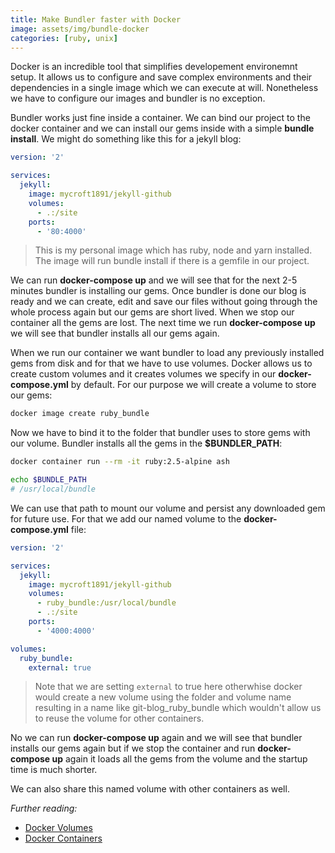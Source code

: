 ```yaml
---
title: Make Bundler faster with Docker
image: assets/img/bundle-docker
categories: [ruby, unix]
---
```


Docker is an incredible tool that simplifies developement environemnt setup.
It allows us to configure and save complex environments and their dependencies
in a single image which we can execute at will. Nonetheless we have to configure
our images and bundler is no exception.

Bundler works just fine inside a container. We can bind our project to the
docker container and we can install our gems inside with a simple
**bundle install**. We might do something like this for a jekyll blog:

```yaml
version: '2'

services:
  jekyll:
    image: mycroft1891/jekyll-github
    volumes:
      - .:/site
    ports:
      - '80:4000'

```

> This is my personal image which has ruby, node and yarn installed.
> The image will run bundle install if there is a gemfile in our project.

We can run **docker-compose up** and we will see that for the next 2-5 minutes
bundler is installing our gems. Once bundler is done our blog is ready and
we can create, edit and save our files without going through the whole process
again but our gems are short lived. When we stop our container all the gems are
lost. The next time we run **docker-compose up** we will see that bundler
installs all our gems again.

When we run our container we want bundler to load any previously installed gems
from disk and for that we have to use volumes. Docker allows us to create custom
volumes and it creates volumes we specify in our **docker-compose.yml** by
default. For our purpose we will create a volume to store our gems:

```bash
docker image create ruby_bundle
```

Now we have to bind it to the folder that bundler uses to store gems with our
volume. Bundler installs all the gems in the **$BUNDLER_PATH**:

```bash
docker container run --rm -it ruby:2.5-alpine ash

echo $BUNDLE_PATH
# /usr/local/bundle
```

We can use that path to mount our volume and persist any downloaded gem for
future use. For that we add our named volume to the **docker-compose.yml** file:

```yaml
version: '2'

services:
  jekyll:
    image: mycroft1891/jekyll-github
    volumes:
      - ruby_bundle:/usr/local/bundle
      - .:/site
    ports:
      - '4000:4000'

volumes:
  ruby_bundle:
    external: true
```

> Note that we are setting `external` to true here otherwhise docker would
> create a new volume using the folder and volume name resulting in a name
> like git-blog_ruby_bundle which wouldn't allow us to reuse the volume for
> other containers.

No we can run **docker-compose up** again and we will see that bundler installs our gems again but if we stop the container and run **docker-compose up** again
it loads all the gems from the volume and the startup time is much shorter.

We can also share this named volume with other containers as well.

*Further reading:*

- [Docker Volumes](https://docs.docker.com/compose/compose-file/#volumes)
- [Docker Containers](https://docs.docker.com/engine/reference/commandline/container_run/)
